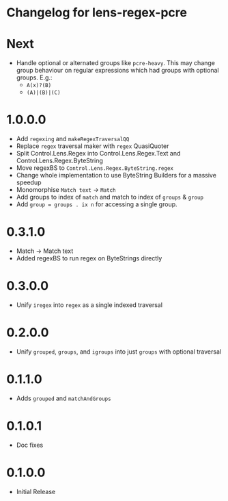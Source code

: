 # Changelog for lens-regex-pcre

# Next

- Handle optional or alternated groups like `pcre-heavy`. This may change group behaviour on regular expressions which had groups with optional groups. E.g.:
    - `A(x)?(B)`
    - `(A)|(B)|(C)`

# 1.0.0.0
- Add `regexing` and `makeRegexTraversalQQ`
- Replace `regex` traversal maker with `regex` QuasiQuoter
- Split Control.Lens.Regex into Control.Lens.Regex.Text and Control.Lens.Regex.ByteString
- Move regexBS to `Control.Lens.Regex.ByteString.regex`
- Change whole implementation to use ByteString Builders for a massive speedup
- Monomorphise `Match text` -> `Match`
- Add groups to index of `match` and match to index of `groups` & `group`
- Add `group = groups . ix n` for accessing a single group.

# 0.3.1.0 
- Match -> Match text
- Added regexBS to run regex on ByteStrings directly

# 0.3.0.0 
- Unify `iregex` into `regex` as a single indexed traversal

# 0.2.0.0 
- Unify `grouped`, `groups`, and `igroups` into just `groups` with optional traversal

# 0.1.1.0 
- Adds `grouped` and `matchAndGroups`

# 0.1.0.1 
- Doc fixes

# 0.1.0.0 
- Initial Release
